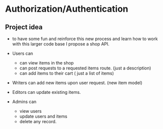 # Authorization/Authentication

## Project idea

- to have some fun and reinforce this new process and learn how to work with this larger code base I propose a shop API.

- Users can

  - can view items in the shop
  - can post requests to a requested items route. (just a description)
  - can add items to their cart ( just a list of items)

- Writers can add new items upon user request. (new item model)
- Editors can update existing items.
- Admins can
  - view users
  - update users and items
  - delete any record.
